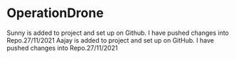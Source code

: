 # OperationDrone

Sunny is added to project and set up on Github. I have pushed changes into Repo.27/11/2021
Aajay is added to project and set up on GitHub. I have pushed changes into Repo.27/11/2021
